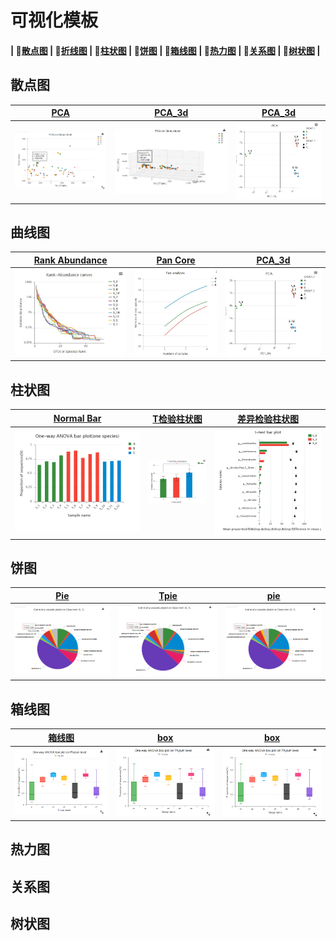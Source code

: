 可视化模板
==========
#### | :bookmark:[散点图](#user-content-散点图) | :bookmark:[折线图](#user-content-折线图) | :bookmark:[柱状图](#user-content-柱状图) | :bookmark:[饼图](#user-content-饼图) | :bookmark:[箱线图](#user-content-箱线图) | :bookmark:[热力图](#user-content-热力图) | :bookmark:[关系图](#user-content-关系图) | :bookmark:[树状图](#user-content-树状图) |

## 散点图

| [PCA](/charts/scatter/pca)| [PCA_3d](/charts/scatter/pca)|[PCA_3d](/charts/pca_3d)|
| -------------------------- |------------------------ |------------------------ |
|[![pca示例](img/散点PCA.png)](http://git.majorbio.com/sanger_bioinfo/SangerCharts/blob/master/demo/pca_n.html) | ![3d散点示例](img/散点3D.png)      | ![pca示例](img/pca.JPG)      |


## 曲线图

| [Rank Abundance](/charts/curve/curve)| [Pan Core](/charts/curve/curve)|[PCA_3d](/charts/pca_3d)|
| -------------------------- |------------------------ |------------------------ |
|![稀释性曲线示例](img/rankabundance.JPG)  | ![Pan Core示例](img/pan-coreOTU.JPG)      | ![pca示例](img/pca.JPG)      |

## 柱状图

| [Normal Bar](/charts/bar/bar)| [T检验柱状图](/charts/bar/bar)|[差异检验柱状图](/charts/bar/bar)|
| -------------------------- |------------------------ |------------------------ |
|![常规柱状图](img/多组比较-单物种比较柱形图.png) | ![T检验柱状图示例](img/多样性指数T检验.JPG)      | ![差异检验柱状图](img/两样本比较-多物种差异检验柱形图.jpeg)      |

## 饼图

| [Pie](/charts/pie/pie)| [Tpie](/charts/bar/bar)|[pie](/charts/bar/bar)|
| -------------------------- |------------------------ |------------------------ |
|![常规饼图](img/pie.png) | ![Tpie](img/pie.png)      | ![pie](img/pie.png)      |

## 箱线图

| [箱线图](/charts/box/box)| [box](/charts/box/boxr)|[box](/charts/box/boxr)|
| -------------------------- |------------------------ |------------------------ |
|![常规饼图](img/box.png) | ![box](img/box.png)      | ![box](img/box.png)      |

## 热力图

## 关系图

## 树状图
